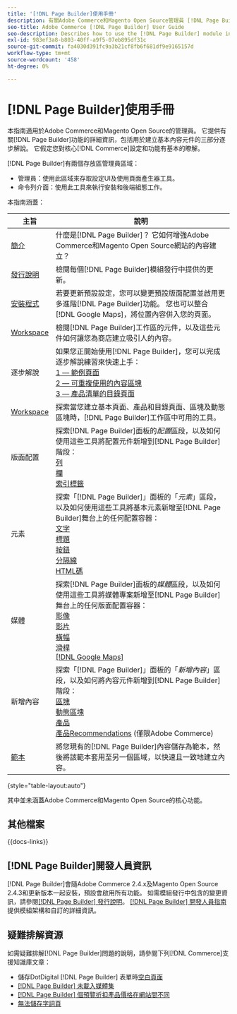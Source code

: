 ```yaml
---
title: '[!DNL Page Builder]使用手冊'
description: 有關Adobe Commerce和Magento Open Source管理員 [!DNL Page Builder] 的完整資訊。
seo-title: Adobe Commerce [!DNL Page Builder] User Guide
seo-description: Describes how to use the [!DNL Page Builder] module in Adobe Commerce or Magento Open Source.
exl-id: 983ef3a8-b803-40ff-a9f5-07eb895df31c
source-git-commit: fa4030d391fc9a3b21cf8fb6f681df9e9165157d
workflow-type: tm+mt
source-wordcount: '458'
ht-degree: 0%

---
```


# [!DNL Page Builder]使用手冊

本指南適用於Adobe Commerce和Magento Open Source的管理員。 它提供有關[!DNL Page Builder]功能的詳細資訊，包括用於建立基本內容元件的三部分逐步解說。 它假定您對核心[!DNL Commerce]設定和功能有基本的瞭解。

[!DNL Page Builder]有兩個存放區管理員區域：

- 管理員：使用此區域來存取設定UI及使用頁面產生器工具。
- 命令列介面：使用此工具來執行安裝和後端組態工作。

本指南涵蓋：

| 主旨 | 說明 |
| ------- | ----------- |
| [簡介](introduction.md) | 什麼是[!DNL Page Builder]？ 它如何增強Adobe Commerce和Magento Open Source網站的內容建立？ |
| [發行說明](release-notes.md) | 檢閱每個[!DNL Page Builder]模組發行中提供的更新。 |
| [安裝程式](setup.md) | 若要更新預設設定，您可以變更預設版面配置並啟用更多進階[!DNL Page Builder]功能。 您也可以整合[!DNL Google Maps]，將位置內容併入您的頁面。 |
| [Workspace](workspace.md) | 檢閱[!DNL Page Builder]工作區的元件，以及這些元件如何讓您為商店建立吸引人的內容。 |
| 逐步解說 | 如果您正開始使用[!DNL Page Builder]，您可以完成逐步解說練習來快速上手：<br>[1 — 範例頁面](1-simple-page.md)<br>[2 — 可重複使用的內容區塊](2-blocks.md)<br>[3 — 產品清單的目錄頁面](3-catalog-content.md) |
| [Workspace](workspace.md) | 探索當您建立基本頁面、產品和目錄頁面、區塊及動態區塊時，[!DNL Page Builder]工作區中可用的工具。 |
| 版面配置 | 探索[!DNL Page Builder]面板的&#x200B;_配置_&#x200B;區段，以及如何使用這些工具將配置元件新增到[!DNL Page Builder]階段： <br>[列](row.md)<br>[欄](column.md)<br>[索引標籤](tabs.md) |
| 元素 | 探索「[!DNL Page Builder]」面板的「_元素_」區段，以及如何使用這些工具將基本元素新增至[!DNL Page Builder]舞台上的任何配置容器： <br>[文字](text.md)<br>[標題](heading.md)<br>[按鈕](buttons.md)<br>[分隔線](divider.md)<br>[HTML碼](html-code.md) |
| 媒體 | 探索[!DNL Page Builder]面板的&#x200B;_媒體_&#x200B;區段，以及如何使用這些工具將媒體專案新增至[!DNL Page Builder]舞台上的任何版面配置容器： <br>[影像](image.md)<br>[影片](video.md)<br>[橫幅](banner.md)<br>[滑桿](slider.md)<br>[[!DNL Google Maps]](map.md) |
| 新增內容 | 探索「[!DNL Page Builder]」面板的「_新增內容_」區段，以及如何將內容元件新增到[!DNL Page Builder]階段： <br>[區塊](block.md)<br>[動態區塊](dynamic-block.md)<br>[產品](products.md)<br>[產品Recommendations](recommendations.md) (僅限Adobe Commerce) |
| [範本](templates.md) | 將您現有的[!DNL Page Builder]內容儲存為範本，然後將該範本套用至另一個區域，以快速且一致地建立內容。 |

{style="table-layout:auto"}

其中並未涵蓋Adobe Commerce和Magento Open Source的核心功能。

## 其他檔案

{{docs-links}}

## [!DNL Page Builder]開發人員資訊

[!DNL Page Builder]會隨Adobe Commerce 2.4.x及Magento Open Source 2.4.3和更新版本一起安裝，預設會啟用所有功能。 如需模組發行中包含的變更資訊，請參閱[[!DNL Page Builder] 發行說明](release-notes.md)。 [[!DNL Page Builder] 開發人員指南](https://developer.adobe.com/commerce/frontend-core/page-builder/)提供模組架構和自訂的詳細資訊。

## 疑難排解資源

如需疑難排解[!DNL Page Builder]問題的說明，請參閱下列[!DNL Commerce]支援知識庫文章：

- 儲存DotDigital [!DNL Page Builder] 表單時[空白頁面](https://experienceleague.adobe.com/docs/commerce-knowledge-base/kb/troubleshooting/miscellaneous/magento-2.4.1-empty-page-when-dotdigital-page-builder-form-saved.html)
- [[!DNL Page Builder] 未載入媒體集](https://experienceleague.adobe.com/docs/commerce-knowledge-base/kb/support-tools/patches/v1-0-12/mdva-32133-magento-patch-page-builder-doesn-t-load-media-gallery.html)
- [[!DNL Page Builder] 個預覽折扣產品價格在網站間不同](https://experienceleague.adobe.com/docs/commerce-knowledge-base/kb/support-tools/patches/v1-0-16/mdva-33453-page-builder-preview-breaks-product-price-differs-across-sites.html)
- [無法儲存字詞頁](https://experienceleague.adobe.com/docs/commerce-knowledge-base/kb/support-tools/patches/v1-0-19/mdva-33614-magento-patch-can-t-save-terms-page.html)
